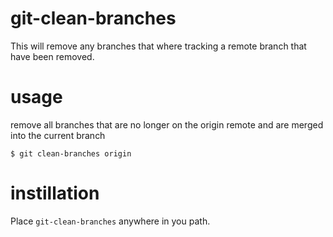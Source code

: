 # git-clean-branches

This will remove any branches that where tracking a remote branch that have been removed.

# usage
remove all branches that are no longer on the origin remote and are merged into the current branch
```
$ git clean-branches origin
```
# instillation

Place `git-clean-branches` anywhere in you path.
